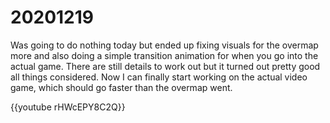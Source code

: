 <!--
title: 20201219
-->

# 20201219

Was going to do nothing today but ended up fixing visuals for the overmap more and also doing a simple transition animation for when you go into the actual game. 
There are still details to work out but it turned out pretty good all things considered. Now I can finally start working on the actual video game, which should go faster than the overmap went.

{{youtube rHWcEPY8C2Q}}
